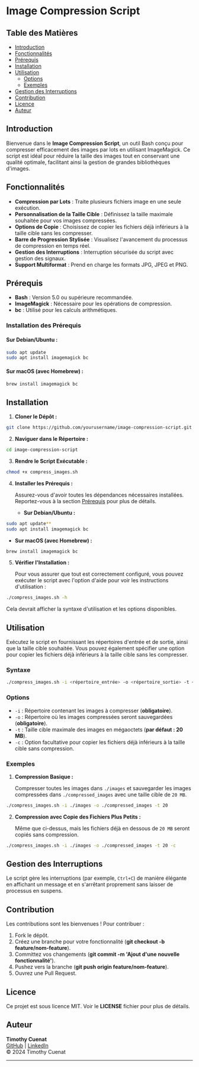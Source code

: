 # Image Compression Script

## Table des Matières
- [Introduction](#introduction)
- [Fonctionnalités](#fonctionnalités)
- [Prérequis](#prérequis)
- [Installation](#installation)
- [Utilisation](#utilisation)
  - [Options](#options)
  - [Exemples](#exemples)
- [Gestion des Interruptions](#gestion-des-interruptions)
- [Contribution](#contribution)
- [Licence](#licence)
- [Auteur](#auteur)

## Introduction

Bienvenue dans le **Image Compression Script**, un outil Bash conçu pour compresser efficacement des images par lots en utilisant ImageMagick. Ce script est idéal pour réduire la taille des images tout en conservant une qualité optimale, facilitant ainsi la gestion de grandes bibliothèques d'images.

## Fonctionnalités

- **Compression par Lots** : Traite plusieurs fichiers image en une seule exécution.
- **Personnalisation de la Taille Cible** : Définissez la taille maximale souhaitée pour vos images compressées.
- **Options de Copie** : Choisissez de copier les fichiers déjà inférieurs à la taille cible sans les compresser.
- **Barre de Progression Stylisée** : Visualisez l'avancement du processus de compression en temps réel.
- **Gestion des Interruptions** : Interruption sécurisée du script avec gestion des signaux.
- **Support Multiformat** : Prend en charge les formats JPG, JPEG et PNG.

## Prérequis

- **Bash** : Version 5.0 ou supérieure recommandée.
- **ImageMagick** : Nécessaire pour les opérations de compression.
- **bc** : Utilisé pour les calculs arithmétiques.

### Installation des Prérequis

#### Sur Debian/Ubuntu :

```bash
sudo apt update 
sudo apt install imagemagick bc
```

#### Sur macOS (avec Homebrew) :

```bash
brew install imagemagick bc
```

## Installation

1. **Cloner le Dépôt :**

```bash
git clone https://github.com/yourusername/image-compression-script.git
```

2. **Naviguer dans le Répertoire :**

```bash
cd image-compression-script
```

3. **Rendre le Script Exécutable :**

```bash
chmod +x compress_images.sh
```

4. **Installer les Prérequis :**

   Assurez-vous d'avoir toutes les dépendances nécessaires installées. Reportez-vous à la section [Prérequis](#prérequis) pour plus de détails.

   - **Sur Debian/Ubuntu :**

```bash
sudo apt update**  
sudo apt install imagemagick bc
```

   - **Sur macOS (avec Homebrew) :**

```bash
brew install imagemagick bc
```

5. **Vérifier l'Installation :**

   Pour vous assurer que tout est correctement configuré, vous pouvez exécuter le script avec l'option d'aide pour voir les instructions d'utilisation :

```bash
./compress_images.sh -h
```

   Cela devrait afficher la syntaxe d'utilisation et les options disponibles.

## Utilisation

Exécutez le script en fournissant les répertoires d'entrée et de sortie, ainsi que la taille cible souhaitée. Vous pouvez également spécifier une option pour copier les fichiers déjà inférieurs à la taille cible sans les compresser.

### Syntaxe

```bash
./compress_images.sh -i <répertoire_entrée> -o <répertoire_sortie> -t <taille_cible_MB> [-c]
```

### Options

- `-i` : Répertoire contenant les images à compresser (**obligatoire**).
- `-o` : Répertoire où les images compressées seront sauvegardées (**obligatoire**).
- `-t` : Taille cible maximale des images en mégaoctets (**par défaut : 20 MB**).
- `-c` : Option facultative pour copier les fichiers déjà inférieurs à la taille cible sans compression.

### Exemples

1. **Compression Basique :**

   Compresser toutes les images dans `./images` et sauvegarder les images compressées dans `./compressed_images` avec une taille cible de `20 MB`.

```bash
./compress_images.sh -i ./images -o ./compressed_images -t 20
```

2. **Compression avec Copie des Fichiers Plus Petits :**

   Même que ci-dessus, mais les fichiers déjà en dessous de `20 MB` seront copiés sans compression.

```bash
./compress_images.sh -i ./images -o ./compressed_images -t 20 -c
```

## Gestion des Interruptions

Le script gère les interruptions (par exemple, `Ctrl+C`) de manière élégante en affichant un message et en s'arrêtant proprement sans laisser de processus en suspens.

## Contribution

Les contributions sont les bienvenues ! Pour contribuer :

1. Fork le dépôt.
2. Créez une branche pour votre fonctionnalité (**git checkout -b feature/nom-feature**).
3. Committez vos changements (**git commit -m 'Ajout d'une nouvelle fonctionnalité'**).
4. Pushez vers la branche (**git push origin feature/nom-feature**).
5. Ouvrez une Pull Request.

## Licence

Ce projet est sous licence MIT. Voir le **LICENSE** fichier pour plus de détails.

## Auteur

**Timothy Cuenat**  
[GitHub](https://github.com/timothycuenat) | [LinkedIn](https://www.linkedin.com/in/timothy-cuenat-a71413190)  
© 2024 Timothy Cuenat

---

